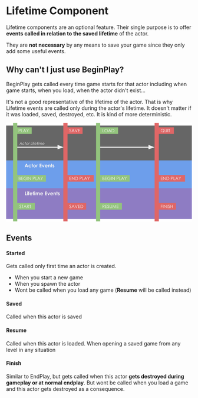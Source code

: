 # Lifetime Component

Lifetime components are an optional feature. Their single purpose is to offer **events called in relation to the saved lifetime** of the actor.

They are **not necessary** by any means to save your game since they only add some useful events.

## Why can't I just use BeginPlay?

BeginPlay gets called every time game starts for that actor including when game starts, when you load, when the actor didn't exist...

It's not a good representative of the lifetime of the actor. That is why Lifetime events are called only during the actor's lifetime. It doesn't matter if it was loaded, saved, destroyed, etc. It is kind of more deterministic.

<img src="img/lifetime_events.png" alt="Lifetime Events" width="600px" />

## Events

#### Started

Gets called only first time an actor is created.

- When you start a new game
- When you spawn the actor
- Wont be called when you load any game (**Resume** will be called instead)

#### Saved

Called when this actor is saved

#### Resume

Called when this actor is loaded. When opening a saved game from any level in any situation

#### Finish

Similar to EndPlay, but gets called when this actor **gets destroyed during gameplay or at normal endplay**. But wont be called when you load a game and this actor gets destroyed as a consequence.